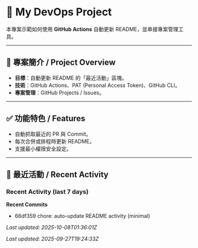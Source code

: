 
# 🚀 My DevOps Project

本專案示範如何使用 **GitHub Actions** 自動更新 README，並串接專案管理工具。

---

## 📌 專案簡介 / Project Overview
- **目標**：自動更新 README 的「最近活動」區塊。
- **技術**：GitHub Actions、PAT (Personal Access Token)、GitHub CLI。
- **專案管理**：GitHub Projects / Issues。

---

## ✅ 功能特色 / Features
- 自動抓取最近的 PR 與 Commit。
- 每次合併或排程時更新 README。
- 支援最小權限安全設定。

---


## 🔄 最近活動 / Recent Activity
<!--START_SECTION:activity-->
### Recent Activity (last 7 days)

**Recent Commits**
- 66df359 chore: auto-update README activity (minimal)

_Last updated: 2025-10-08T01:36:01Z_
<!--END_SECTION:activity-->


_Last updated: 2025-09-27T19:24:33Z_
<!--END_SECTION:activity-->

 
